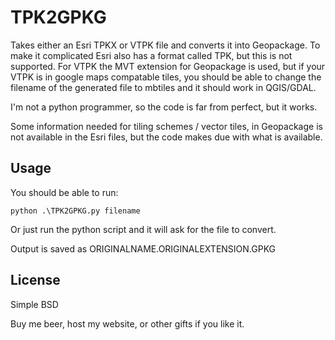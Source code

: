 # TPK2GPKG

Takes either an Esri TPKX or VTPK file and converts it into Geopackage. To make it complicated Esri also has a format called TPK, but this is not supported. For VTPK the MVT extension for Geopackage is used, but if your VTPK is in google maps compatable tiles, you should be able to change the filename of the generated file to mbtiles and it should work in QGIS/GDAL.

I'm not a python programmer, so the code is far from perfect, but it works. 

Some information needed for tiling schemes / vector tiles, in Geopackage is not available in the Esri files, but the code makes due with what is available.

## Usage

You should be able to run:

```
python .\TPK2GPKG.py filename
```

Or just run the python script and it will ask for the file to convert.

Output is saved as ORIGINALNAME.ORIGINALEXTENSION.GPKG

## License

Simple BSD

Buy me beer, host my website, or other gifts if you like it.

